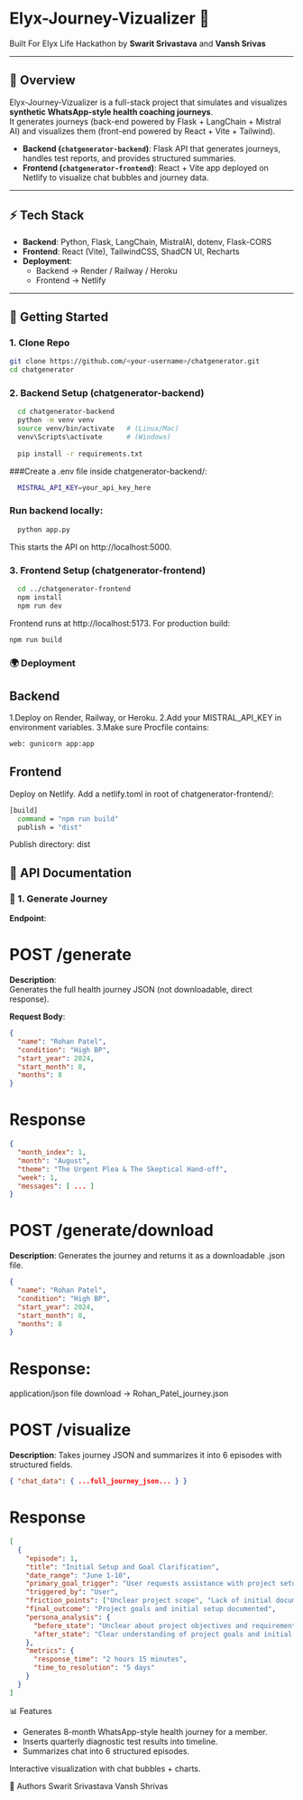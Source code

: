 # Elyx-Journey-Vizualizer 🧩

Built For Elyx Life Hackathon by **Swarit Srivastava** and **Vansh Srivas**

---

## 📌 Overview
Elyx-Journey-Vizualizer is a full-stack project that simulates and visualizes **synthetic WhatsApp-style health coaching journeys**.  
It generates journeys (back-end powered by Flask + LangChain + Mistral AI) and visualizes them (front-end powered by React + Vite + Tailwind).

- **Backend (`chatgenerator-backend`)**: Flask API that generates journeys, handles test reports, and provides structured summaries.  
- **Frontend (`chatgenerator-frontend`)**: React + Vite app deployed on Netlify to visualize chat bubbles and journey data.

---

## ⚡ Tech Stack
- **Backend**: Python, Flask, LangChain, MistralAI, dotenv, Flask-CORS  
- **Frontend**: React (Vite), TailwindCSS, ShadCN UI, Recharts  
- **Deployment**:  
  - Backend → Render / Railway / Heroku  
  - Frontend → Netlify  

---

## 🚀 Getting Started

### 1. Clone Repo
```bash
git clone https://github.com/<your-username>/chatgenerator.git
cd chatgenerator
```
### 2. Backend Setup (chatgenerator-backend)
```bash
  cd chatgenerator-backend
  python -m venv venv
  source venv/bin/activate   # (Linux/Mac)
  venv\Scripts\activate      # (Windows)
  
  pip install -r requirements.txt
```
###Create a .env file inside chatgenerator-backend/:
```bash
  MISTRAL_API_KEY=your_api_key_here
```
### Run backend locally:
```bash
  python app.py
```
This starts the API on http://localhost:5000.

### 3. Frontend Setup (chatgenerator-frontend)
```bash
  cd ../chatgenerator-frontend
  npm install
  npm run dev
```
Frontend runs at http://localhost:5173.
For production build:
```bash
npm run build
```
### 🌍 Deployment

## Backend

1.Deploy on Render, Railway, or Heroku.
2.Add your MISTRAL_API_KEY in environment variables.
3.Make sure Procfile contains:
``` bash
web: gunicorn app:app
```
## Frontend

Deploy on Netlify.
Add a netlify.toml in root of chatgenerator-frontend/:
```bash
[build]
  command = "npm run build"
  publish = "dist"
```
Publish directory: dist

## 📡 API Documentation

### 🔹 1. Generate Journey
**Endpoint**:  

# POST /generate

**Description**:  
Generates the full health journey JSON (not downloadable, direct response).

**Request Body**:
```json
{
  "name": "Rohan Patel",
  "condition": "High BP",
  "start_year": 2024,
  "start_month": 8,
  "months": 8
}
```
# Response 
```json
{
  "month_index": 1,
  "month": "August",
  "theme": "The Urgent Plea & The Skeptical Hand-off",
  "week": 1,
  "messages": [ ... ]
}
```
# POST /generate/download

**Description**: 
Generates the journey and returns it as a downloadable .json file.
```json
{
  "name": "Rohan Patel",
  "condition": "High BP",
  "start_year": 2024,
  "start_month": 8,
  "months": 8
}
```
# Response:
application/json file download → Rohan_Patel_journey.json

# POST /visualize

**Description**: 
Takes journey JSON and summarizes it into 6 episodes with structured fields.
```json
{ "chat_data": { ...full_journey_json... } }
```
# Response 
```json
[
  {
    "episode": 1,
    "title": "Initial Setup and Goal Clarification",
    "date_range": "June 1-10",
    "primary_goal_trigger": "User requests assistance with project setup and goal definition",
    "triggered_by": "User",
    "friction_points": ["Unclear project scope", "Lack of initial documentation"],
    "final_outcome": "Project goals and initial setup documented",
    "persona_analysis": {
      "before_state": "Unclear about project objectives and requirements",
      "after_state": "Clear understanding of project goals and initial steps"
    },
    "metrics": {
      "response_time": "2 hours 15 minutes",
      "time_to_resolution": "5 days"
    }
  }
]
```
📊 Features

- Generates 8-month WhatsApp-style health journey for a member.
- Inserts quarterly diagnostic test results into timeline.
- Summarizes chat into 6 structured episodes.

Interactive visualization with chat bubbles + charts.

👥 Authors
Swarit Srivastava
Vansh Shrivas
